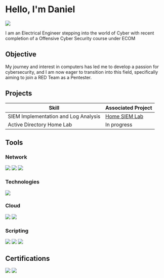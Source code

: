 # Hello, I'm Daniel
<a href="https://linkedin.com/in/daniel-gurov"><img src="https://img.shields.io/badge/-LinkedIn-0072b1?&style=for-the-badge&logo=linkedin&logoColor=white" /></a>

I am an Electrical Engineer stepping into the world of Cyber with recent completion of a Offensive Cyber Security course under ECOM

## Objective

My journey and interest in computers has led me to develop a passion for cybersecurity, and I am now eager to transition into this field, specifically aiming to join a RED Team as a Pentester.

## Projects

| Skill                                         | Associated Project         |
|-----------------------------------------------|----------------------------|
| SIEM Implementation and Log Analysis          | <a href="https://github.com/danielgee0415/ElasticSIEM">Home SIEM Lab</a>|
| Active Directory Home Lab                     | <a>In progress</a>|

## Tools

### Network
<div>
    <img src="https://img.shields.io/badge/-Wireshark-1679A7?&style=for-the-badge&logo=Wireshark&logoColor=white" />
    <img src="https://img.shields.io/badge/-Docker-2496ED?&style=for-the-badge&logo=Docker&logoColor=white" />
    <img src="https://img.shields.io/badge/-Active%20Directory-0078D4?&style=for-the-badge&logo=Microsoft%20Azure&logoColor=white" />
</div>

### Technologies
<div>
    <img src="https://img.shields.io/badge/-Burp%20Suite-FF6F00?&style=for-the-badge&logo=Burp%20Suite&logoColor=white" />
</div>

### Cloud
<div>
    <img src="https://img.shields.io/badge/-Amazon%20AWS-232F3E?&style=for-the-badge&logo=Amazon%20AWS&logoColor=white" />
    <img src="https://img.shields.io/badge/-Elastic-005571?&style=for-the-badge&logo=Elastic&logoColor=white" />
</div>

### Scripting
<div>
    <img src="https://img.shields.io/badge/-Python-3776AB?&style=for-the-badge&logo=Python&logoColor=white" />
    <img src="https://img.shields.io/badge/-Bash-4EAA25?&style=for-the-badge&logo=GNU%20Bash&logoColor=white" />
    <img src="https://img.shields.io/badge/-PowerShell-5391FE?&style=for-the-badge&logo=PowerShell&logoColor=white" />
</div>

## Certifications
<div>
    <img src="https://img.shields.io/badge/-Offensive%20Security-FF0000?&style=for-the-badge&logo=Offensive%20Security&logoColor=white" />
    <img src="https://img.shields.io/badge/-CC-563D7C?&style=for-the-badge&logoColor=white" />
</div>
